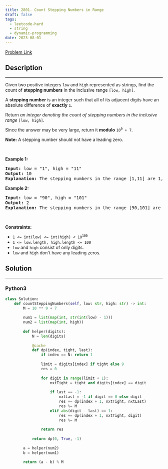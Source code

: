 ```yaml
---
title: 2801. Count Stepping Numbers in Range
draft: false
tags: 
  - leetcode-hard
  - string
  - dynamic-programming
date: 2023-08-01
---
```


[Problem Link](https://leetcode.com/problems/count-stepping-numbers-in-range/)

## Description

---
<p>Given two positive integers <code>low</code> and <code>high</code> represented as strings, find the count of <strong>stepping numbers</strong> in the inclusive range <code>[low, high]</code>.</p>

<p>A <strong>stepping number</strong> is an integer such that all of its adjacent digits have an absolute difference of <strong>exactly</strong> <code>1</code>.</p>

<p>Return <em>an integer denoting the count of stepping numbers in the inclusive range</em> <code>[low, high]</code><em>. </em></p>

<p>Since the answer may be very large, return it <strong>modulo</strong> <code>10<sup>9</sup> + 7</code>.</p>

<p><strong>Note:</strong> A stepping number should not have a leading zero.</p>

<p>&nbsp;</p>
<p><strong class="example">Example 1:</strong></p>

<pre>
<strong>Input:</strong> low = &quot;1&quot;, high = &quot;11&quot;
<strong>Output:</strong> 10
<strong>Explanation: </strong>The stepping numbers in the range [1,11] are 1, 2, 3, 4, 5, 6, 7, 8, 9 and 10. There are a total of 10 stepping numbers in the range. Hence, the output is 10.</pre>

<p><strong class="example">Example 2:</strong></p>

<pre>
<strong>Input:</strong> low = &quot;90&quot;, high = &quot;101&quot;
<strong>Output:</strong> 2
<strong>Explanation: </strong>The stepping numbers in the range [90,101] are 98 and 101. There are a total of 2 stepping numbers in the range. Hence, the output is 2. </pre>

<p>&nbsp;</p>
<p><strong>Constraints:</strong></p>

<ul>
	<li><code>1 &lt;= int(low) &lt;= int(high) &lt; 10<sup>100</sup></code></li>
	<li><code>1 &lt;= low.length, high.length &lt;= 100</code></li>
	<li><code>low</code> and <code>high</code> consist of only digits.</li>
	<li><code>low</code> and <code>high</code> don&#39;t have any leading zeros.</li>
</ul>


## Solution

---
### Python3
``` py title='count-stepping-numbers-in-range'
class Solution:
    def countSteppingNumbers(self, low: str, high: str) -> int:
        M = 10 ** 9 + 7
        
        num1 = list(map(int, str(int(low) - 1)))
        num2 = list(map(int, high))
        
        def helper(digits):
            N = len(digits)
            
            @cache
            def dp(index, tight, last):
                if index == N: return 1
                
                limit = digits[index] if tight else 9
                res = 0
                
                for digit in range(limit + 1):
                    nxtTight = tight and digits[index] == digit
                    
                    if last == -1:
                        nxtLast = -1 if digit == 0 else digit
                        res += dp(index + 1, nxtTight, nxtLast)
                        res %= M
                    elif abs(digit - last) == 1:
                        res += dp(index + 1, nxtTight, digit)
                        res %= M
                
                return res
            
            return dp(0, True, -1)
        
        a = helper(num2)
        b = helper(num1)

        return (a - b) % M
        
```

